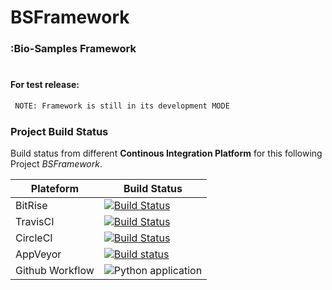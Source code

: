 # BSFramework

### :Bio-Samples Framework
# 
#### For test release:

```sh
 NOTE: Framework is still in its development MODE
```
### Project Build Status

Build status from different **Continous Integration Platform** for this  following Project *BSFramework*.

| Plateform | Build Status |
| ------ | ------ |
| BitRise | [![Build Status](https://app.bitrise.io/app/3ca6b9357d67375f/status.svg?token=_Aucb0eMh75RGhhfyCy6gA)](https://app.bitrise.io/app/3ca6b9357d67375f) |
| TravisCI | [![Build Status](https://travis-ci.com/0x0is1/BSFramework.svg?branch=master)](https://travis-ci.com/0x0is1/BSFramework) |
| CircleCI | [![Build Status](https://circleci.com/gh/0x0is1/BSFramework.svg?style=shield)](https://app.circleci.com/pipelines/github/0x0is1/BSFramework) |
| AppVeyor | [![Build status](https://ci.appveyor.com/api/projects/status/uipoli0a8hkmyo23/branch/master?svg=true)](https://ci.appveyor.com/project/0x0is1/bsframework/branch/master) |
| Github Workflow | ![Python application](https://github.com/0x0is1/BSFramework/workflows/Python%20application/badge.svg?branch=master) |
